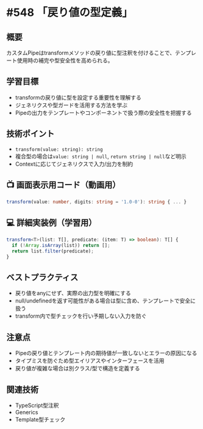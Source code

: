 # #548 「戻り値の型定義」

## 概要
カスタムPipeはtransformメソッドの戻り値に型注釈を付けることで、テンプレート使用時の補完や型安全性を高められる。

## 学習目標
- transformの戻り値に型を設定する重要性を理解する
- ジェネリクスや型ガードを活用する方法を学ぶ
- Pipeの出力をテンプレートやコンポーネントで扱う際の安全性を把握する

## 技術ポイント
- `transform(value: string): string`
- 複合型の場合は`value: string | null`, `return string | null`など明示
- Contextに応じてジェネリクスで入力/出力を制約

## 📺 画面表示用コード（動画用）
```typescript
transform(value: number, digits: string = '1.0-0'): string { ... }
```

## 💻 詳細実装例（学習用）
```typescript
transform<T>(list: T[], predicate: (item: T) => boolean): T[] {
  if (!Array.isArray(list)) return [];
  return list.filter(predicate);
}
```

## ベストプラクティス
- 戻り値をanyにせず、実際の出力型を明確にする
- null/undefinedを返す可能性がある場合は型に含め、テンプレートで安全に扱う
- transform内で型チェックを行い予期しない入力を防ぐ

## 注意点
- Pipeの戻り値とテンプレート内の期待値が一致しないとエラーの原因になる
- タイプミスを防ぐため型エイリアスやインターフェースを活用
- 戻り値が複雑な場合は別クラス/型で構造を定義する

## 関連技術
- TypeScript型注釈
- Generics
- Template型チェック
